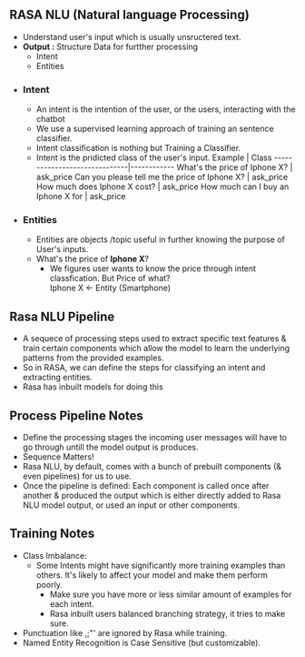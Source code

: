 ## RASA NLU (Natural language Processing)
- Understand user's input which is usually unsructered text.
- **Output :** Structure Data for furtther processing
    - Intent
    - Entities
- ### **Intent**
    - An intent is the intention of the user, or the users, interacting with the chatbot
    - We use a supervised learning approach of training an sentence classifier.
    - Intent classification is nothing but Training a Classifier.
    - Intent is the pridicted class of the user's input.
      Example                       | Class
      ------------------------------|------------
      What's the price of Iphone X? | ask_price
      Can you please tell me the price of Iphone X? | ask_price
      How much does Iphone X cost?  | ask_price
      How much can I buy an Iphone X for | ask_price
- ### **Entities**
    - Entities are objects /topic useful in further knowing the purpose of User's inputs.
    - What's the price of **Iphone X**?
        - We figures user wants to know the price through intent classfication. But Price of what?<br>
        Iphone X <- Entity (Smartphone)

## Rasa NLU Pipeline
- A sequece of processing steps used to extract specific text features & train certain components which allow the model to learn the underlying patterns from the provided examples.
- So in RASA, we can define the steps for classifying an intent and extracting entities.
- Rasa has inbuilt models for doing this

## Process Pipeline Notes
- Define the processing stages the incoming user messages will have to go through untill the model output is produces.
- Sequence Matters!
- Rasa NLU, by default, comes with a bunch of prebuilt components (& even pipelines) for us to use.
- Once the pipeline is defined: Each component is called once after another & produced the output which is either directly added to Rasa NLU model output, or used an input or other components.

## Training Notes
- Class Imbalance:
    - Some Intents might have significantly more training examples than others. It's likely to affect your model and make them perform poorly.
        - Make sure you have more or less similar amount of examples for each intent.
        - Rasa inbuilt users balanced branching strategy, it tries to make sure.
- Punctuation like ,;"' <smileys> are ignored by Rasa while training.
- Named Entity Recognition is Case Sensitive (but customizable).





